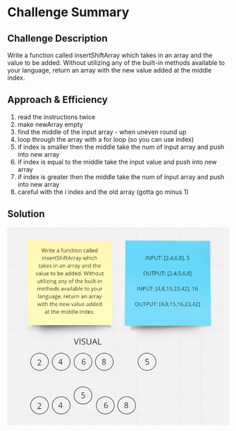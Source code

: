 # Challenge Summary

<!-- Short summary or background information -->

## Challenge Description

Write a function called insertShiftArray which takes in an array and the value to be added. Without utilizing any of the built-in methods available to your language, return an array with the new value added at the middle index.

## Approach & Efficiency

1. read the instructions twice
1. make newArray empty
1. find the middle of the input array - when uneven round up
1. loop through the array with a for loop (so you can use index)
1. if index is smaller then the middle take the num of input array and push into new array
1. if index is equal to the middle take the input value and push into new array
1. if index is greater then the middle take the num of input array and push into new array
1. careful with the i index and the old array (gotta go minus 1)

## Solution

![arrayShift - diagram](../../assets/1250-dsa-diagram-arrayShift.PNG)
